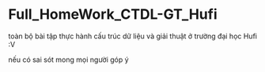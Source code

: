 # Full_HomeWork_CTDL-GT_Hufi
toàn bộ bài tập thực hành cấu trúc dữ liệu và giải thuật ở trường đại học Hufi :V 


nếu có sai sót mong mọi người góp ý
